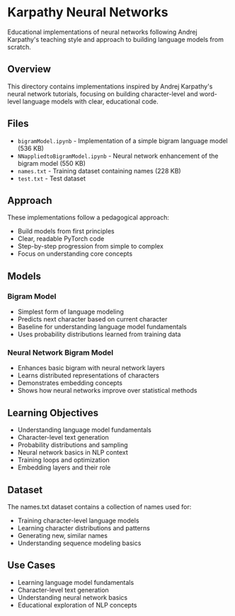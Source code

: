 # Karpathy Neural Networks

Educational implementations of neural networks following Andrej Karpathy's teaching style and approach to building language models from scratch.

## Overview

This directory contains implementations inspired by Andrej Karpathy's neural network tutorials, focusing on building character-level and word-level language models with clear, educational code.

## Files

- `bigramModel.ipynb` - Implementation of a simple bigram language model (536 KB)
- `NNappliedtoBigramModel.ipynb` - Neural network enhancement of the bigram model (550 KB)
- `names.txt` - Training dataset containing names (228 KB)
- `test.txt` - Test dataset

## Approach

These implementations follow a pedagogical approach:
- Build models from first principles
- Clear, readable PyTorch code
- Step-by-step progression from simple to complex
- Focus on understanding core concepts

## Models

### Bigram Model
- Simplest form of language modeling
- Predicts next character based on current character
- Baseline for understanding language model fundamentals
- Uses probability distributions learned from training data

### Neural Network Bigram Model
- Enhances basic bigram with neural network layers
- Learns distributed representations of characters
- Demonstrates embedding concepts
- Shows how neural networks improve over statistical methods

## Learning Objectives

- Understanding language model fundamentals
- Character-level text generation
- Probability distributions and sampling
- Neural network basics in NLP context
- Training loops and optimization
- Embedding layers and their role

## Dataset

The names.txt dataset contains a collection of names used for:
- Training character-level language models
- Learning character distributions and patterns
- Generating new, similar names
- Understanding sequence modeling basics

## Use Cases

- Learning language model fundamentals
- Character-level text generation
- Understanding neural network basics
- Educational exploration of NLP concepts
